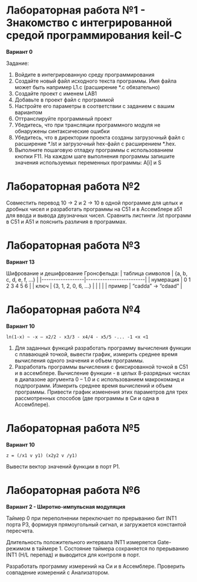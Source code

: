 # Лабораторная работа №1 - Знакомство с интегрированной средой программирования keil-C
**Вариант 0**

Задание:
1.	Войдите в интегрированную среду программирования
2.	Создайте новый файл исходного текста программы. Имя файла может быть например L1.c (расширение *.c обязательно)
3.	Создайте проект с именем LAB1
4.	Добавьте в проект файл с программой
5.	Настройте его параметры в соответствии с заданием с вашим вариантом
6.	Оттранслируйте программный проект
7.	Убедитесь, что при трансляции программного модуля не обнаружены синтаксические ошибки
8.	Убедитесь, что в директории проекта созданы загрузочный файл с расширение *.lst и загрузочный hex-файл с расширением *.hex.
9.	Выполните пошаговую отладку программы с использованием кнопки F11. На каждом шаге выполнения программы запишите значения используемых переменных программы: A[i] и S

# Лабораторная работа №2

Совместить перевод 10 -> 2 и 2 -> 10 в одной программе для целых и дробных чисел и разработать программы на С51 и в Ассемблере а51 для ввода и вывода двузначных чисел.
Сравнить листинги .lst программ в С51 и А51 и пояснить различия в программах.

# Лабораторная работа №3
**Вариант 13**

Шифрование и дешифрование Гронсфельда:
| таблица символов | {a, b, c, d, e, f, ...} |
|------------------|-------------------------|
| нумерация        | 0 1 2 3 4 5 6           |
| ключ             | {3, 1, 2, 0, 6, ...}    |
|                  |                         |
| пример           | “cadda”  -> “cdaad”     |

# Лабораторная работа №4
**Вариант 10**

```ln(1-x) ~ -x – x2/2 - x3/3 - x4/4 - x5/5 -... -1 <x <1 ```

1. Для заданных функций разработать программу вычисления функции с плавающей точкой, вывести график, измерить среднее время вычисления одного значения и объем программы.
2. Разработать программы вычисления с фиксированной точкой в С51 и в ассемблере. Вычисление функции -  в целых 8-разрядных числах в диапазоне аргумента 0 – 1.0 и с использованием макрокоманд и подпрограмм. Измерить среднее время вычислений и объем программы. Привести график изменения этих параметров для трех рассмотренных способов (две программы в Си и одна в Ассемблере).

# Лабораторная работа №5
**Вариант 10**

```z = (/x1 v y1) (x2y2 v /y1)```

Вывести вектор значений функции в порт P1.

# Лабораторная работа №6
**Вариант 2 - Широтно-импульсная модуляция**

Таймер 0 при переполнении переключает  по прерыванию бит INT1 порта Р3, формируя прямоугольный сигнал, и загружается константой пересчета. 

Длительность положительного интервала INT1 измеряется Gate-режимом в таймере 1. Состояние таймера сохраняется по прерыванию INT1 (H/L перепад) и выводится для контроля в порт.

Разработать программу измерений на Си и в Ассемблере. Проверить совпадение измерений с Анализатором.